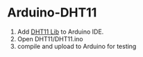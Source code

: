Arduino-DHT11
=============

1. Add [DHT11 Lib](http://hobbyist.co.nz/sites/default/files/WeatherStation/DHT.zip) to Arduino IDE.
2. Open DHT11/DHT11.ino
3. compile and upload to Arduino for testing
